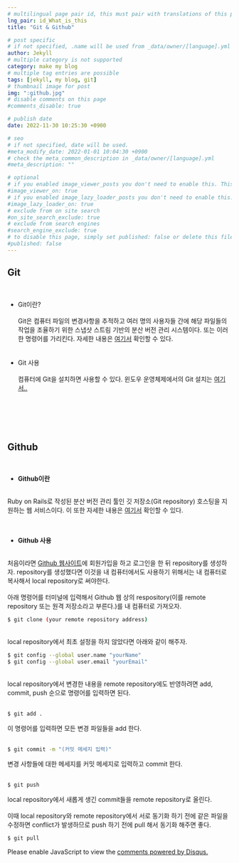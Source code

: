 ```yaml
---
# multilingual page pair id, this must pair with translations of this page. (This name must be unique)
lng_pair: id_What_is_this
title: "Git & Github"

# post specific
# if not specified, .name will be used from _data/owner/[language].yml
author: Jekyll
# multiple category is not supported
category: make my blog
# multiple tag entries are possible
tags: [jekyll, my blog, git]
# thumbnail image for post
img: ":github.jpg"
# disable comments on this page
#comments_disable: true

# publish date
date: 2022-11-30 10:25:30 +0900

# seo
# if not specified, date will be used.
#meta_modify_date: 2022-01-01 10:04:30 +0900
# check the meta_common_description in _data/owner/[language].yml
#meta_description: ""

# optional
# if you enabled image_viewer_posts you don't need to enable this. This is only if image_viewer_posts = false
#image_viewer_on: true
# if you enabled image_lazy_loader_posts you don't need to enable this. This is only if image_lazy_loader_posts = false
#image_lazy_loader_on: true
# exclude from on site search
#on_site_search_exclude: true
# exclude from search engines
#search_engine_exclude: true
# to disable this page, simply set published: false or delete this file
#published: false
---
```

<!-- outline-start -->

## Git
<br>

* Git이란?<br><br>
Git은 컴퓨터 파일의 변경사항을 추적하고 여러 명의 사용자들 간에 해당 파일들의 작업을 조율하기 위한 스냅샷 스트림 기반의 분산 버전 관리 시스템이다. 또는 이러한 명령어를 가리킨다. 자세한 내용은 [여기서][What-is-Git] 확인할 수 있다.
<br><br><br>
* Git 사용<br><br>
컴퓨터에 Git을 설치하면 사용할 수 있다. 윈도우 운영체제에서의 Git 설치는 [여기서..][DownloadForWindow]


<br><br><br><br>
## Github
<br>

- **Github이란**<br><br>

Ruby on Rails로 작성된 분산 버전 관리 툴인 깃 저장소(Git repository) 호스팅을 지원하는 웹 서비스이다. 이 또한 자세한 내용은 [여기서][What-is-GitHub] 확인할 수 있다.
<br><br><br>
- **Github 사용**<br><br>

처음이라면 [Github 웹사이트][Github]에 회원가입을 하고 로그인을 한 뒤 repository를 생성하자.
repository를 생성했다면 이것을 내 컴퓨터에서도 사용하기 위해서는 내 컴퓨터로 복사해서 local repository로 써야한다.<br><br>
아래 명령어를 터미널에 입력해서 Github 웹 상의 respository(이를 remote repository 또는 원격 저장소라고 부른다.)를 내 컴퓨터로 가져오자.
```bash
$ git clone (your remote repository address)
```

<br>local repository에서 최초 설정을 하지 않았다면 아래와 같이 해주자.
```bash
$ git config --global user.name "yourName"
$ git config --global user.email "yourEmail"
```
<br>local repository에서 변경한 내용을 remote repository에도 반영하려면 add, commit, push 순으로 명령어를 입력하면 된다.<br><br>
```bash
$ git add .
```
이 명령어를 입력하면 모든 변경 파일들을 add 한다.<br><br>
```bash
$ git commit -m "(커밋 메세지 입력)"
```
변경 사항들에 대한 메세지를 커밋 메세지로 입력하고 commit 한다.<br><br>
```bash
$ git push
```
local repository에서 새롭게 생긴 commit들을 remote repository로 올린다.<br><br>
이때 local repository와 remote repository에서 서로 동기화 하기 전에 같은 파일을 수정하면 conflict가 발생하므로 push 하기 전에 pull 해서 동기화 해주면 좋다.
```bash
$ git pull
```


[What-is-Git]: https://git-scm.com/book/en/v2/Getting-Started-What-is-Git%3F
[What-is-GitHub]: https://git-scm.com/book/en/v2/GitHub-Account-Setup-and-Configuration
[DownloadForWindow]: https://git-scm.com/download/win
[Github]: https://github.com/

<div id="disqus_thread"></div>
<script>
    /**
    *  RECOMMENDED CONFIGURATION VARIABLES: EDIT AND UNCOMMENT THE SECTION BELOW TO INSERT DYNAMIC VALUES FROM YOUR PLATFORM OR CMS.
    *  LEARN WHY DEFINING THESE VARIABLES IS IMPORTANT: https://disqus.com/admin/universalcode/#configuration-variables    */
    /*
    var disqus_config = function () {
    this.page.url = PAGE_URL;  // Replace PAGE_URL with your page's canonical URL variable
    this.page.identifier = PAGE_IDENTIFIER; // Replace PAGE_IDENTIFIER with your page's unique identifier variable
    };
    */
    (function() { // DON'T EDIT BELOW THIS LINE
    var d = document, s = d.createElement('script');
    s.src = 'https://applepie-2.disqus.com/embed.js';
    s.setAttribute('data-timestamp', +new Date());
    (d.head || d.body).appendChild(s);
    })();
</script>
<noscript>Please enable JavaScript to view the <a href="https://disqus.com/?ref_noscript">comments powered by Disqus.</a></noscript>
